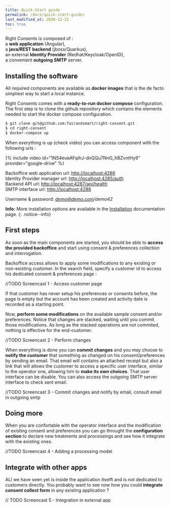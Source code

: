 ```yaml
---
title: Quick-Start guide
permalink: /docs/quick-start-guide/
last_modified_at: 2020-12-21
toc: true
---
```


Right Consents is composed of :  
a **web application** (Angular),  
a **java/REST backend** (jboss/Quarkus),  
an external **Identity Provider** (Redhat/Keycloak/OpenID),  
a convenient **outgoing SMTP** server.

## Installing the software

All required components are available as **docker images** that is the de facto simpliest way to start a local instance. 

Right Consents comes with a **ready-to-run docker compose** configuration.
The first step is to clone the github repository which contains the elements needed to start the docker compose configuration.

```bash
$ git clone git@github.com:fairandsmart/right-consent.git
$ cd right-consent
$ docker-compose up
```

When everything is up (check vidéo) you can access component with the following urls : 

{% include video id="1NS4eueAFqihJ-dnQQu7NnG_hBZvntHy9" provider="google-drive" %}

Backoffice web application url: <http://localhost:4286>  
Identity Provider manager url: <http://localhost:4285/auth>  
Backend API url: <http://localhost:4287/api/health>  
SMTP interface url: <http://localhost:4288>

Username & password: *demo@demo.com/demo42*

<i class="fa fa-info-circle"></i> <b>Info:</b> More installation options are available in the [Installation](/docs/installation/) documentation page.
{: .notice--info}

## First steps

As soon as the main components are started, you should be able to **access the provided backoffice** and start using consent & preferences collection and interrogation. 

Backoffice access allows to apply some modifications to any existing or non-existing customer. In the search field, specify a customer id to access his dedicated consent & preferences page :

//TODO Screencast 1 - Access customer page

If that customer has never setup his preferences or consents before, the page is empty but the account has been created and activity date is recorded as a starting point.

Now, **perform some modifications** on the available sample consent and/or preferences. Notice that changes are stacked, waiting until you commit those modifications. As long as the stacked operations are not commited, nothing is effective for the end-customer. 

//TODO Screencast 2 - Perform changes

When everything is done you can **commit changes** and you may choose to **notify the customer** that something as changed on his consent/preferences by sending an email. That email will contains an attached receipt but also a link that will allows the customer to access a specific user interface, similar to the operator one, allowing him to **make its own choices**. That user interface can be disable. You can also access the outgoing SMTP server interface to check sent email.

//TODO Screencast 3 - Commit changes and notify by email, consult email in outgoing smtp

## Doing more

When you are confortable with the operator interface and the modification of existing consent and preferences you can go throught the **configuration section** to declare new treatments and processings and see how it integrate with the existing ones.

//TODO Screencast 4 - Adding a processing model

## Integrate with other apps

ALl we have seen yet is inside the application itselft and is not dedicated to customers directly. You probably want to see now how you could **integrate consent collect form** in any existing application ?

// TODO Screencast 5 - Integration in external app




